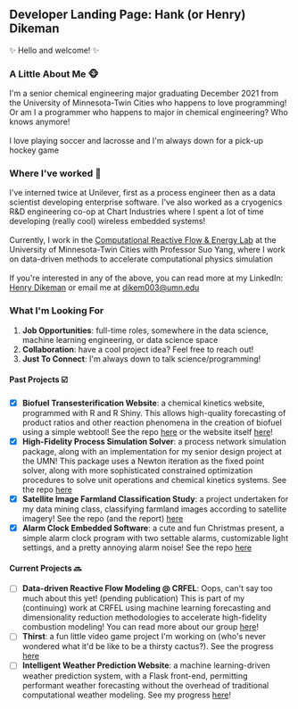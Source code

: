 ## Developer Landing Page: Hank (or Henry) Dikeman

✨ Hello and welcome! ✨

### A Little About Me 🐵
I'm a senior chemical engineering major graduating December 2021 from the University of Minnesota-Twin Cities who happens to love programming! Or am I a programmer who happens to major in chemical engineering? Who knows anymore!<br/><br/>I love playing soccer and lacrosse and I'm always down for a pick-up hockey game

### Where I've worked 💼
I've interned twice at Unilever, first as a process engineer then as a data scientist developing enterprise software. I've also worked as a cryogenics R&D engineering co-op at Chart Industries where I spent a lot of time developing (really cool) wireless embedded systems!<br/><br/>Currently, I work in the [Computational Reactive Flow & Energy Lab](https://crfel.umn.edu) at the University of Minnesota-Twin Cities with Professor Suo Yang, where I work on data-driven methods to accelerate computational physics simulation<br/><br/>If you're interested in any of the above, you can read more at my LinkedIn: [Henry Dikeman](https://www.linkedin.com/in/henrydikeman/) or email me at dikem003@umn.edu

### What I'm Looking For
1. **Job Opportunities**: full-time roles, somewhere in the data science, machine learning engineering, or data science space
2. **Collaboration**: have a cool project idea? Feel free to reach out!
3. **Just To Connect**: I'm always down to talk science/programming!

#### Past Projects ☑️
- [x] **Biofuel Transesterification Website**: a chemical kinetics website, programmed with R and R Shiny. This allows high-quality forecasting of product ratios and other reaction phenomena in the creation of biofuel using a simple webtool! See the repo [here](https://github.com/hankdikeman/TESummerProj2020) or the website itself [here](https://ie-biofuels.shinyapps.io/teapp/)!
- [x] **High-Fidelity Process Simulation Solver**: a process network simulation package, along with an implementation for my senior design project at the UMN! This package uses a Newton iteration as the fixed point solver, along with more sophisticated constrained optimization procedures to solve unit operations and chemical kinetics systems. See the repo [here](https://github.com/hankdikeman/Design4501Project2)
- [x] **Satellite Image Farmland Classification Study**: a project undertaken for my data mining class, classifying farmland images according to satellite imagery! See the repo (and the report) [here](https://github.com/hankdikeman/DataMining5523)
- [x] **Alarm Clock Embedded Software**: a cute and fun Christmas present, a simple alarm clock program with two settable alarms, customizable light settings, and a pretty annoying alarm noise! See the repo [here](https://github.com/hankdikeman/AlarmClock)

#### Current Projects 🔜
- [ ] **Data-driven Reactive Flow Modeling @ CRFEL**: Oops, can't say too much about this yet! (pending publication) This is part of my (continuing) work at CRFEL using machine learning forecasting and dimensionality reduction methodologies to accelerate high-fidelity combustion modeling! You can read more about our group [here](https://crfel.umn.edu)!
- [ ] **Thirst**: a fun little video game project I'm working on (who's never wondered what it'd be like to be a thirsty cactus?). See the progress [here](https://github.com/hankdikeman/ThirstV1)
- [ ] **Intelligent Weather Prediction Website**: a machine learning-driven weather prediction system, with a Flask front-end, permitting performant weather forecasting without the overhead of traditional computational weather modeling. See my progress [here](https://github.com/hankdikeman/WeatherPred)!
<!--
**hankdikeman/hankdikeman** is a ✨ _special_ ✨ repository because its `README.md` (this file) appears on your GitHub profile.

Here are some ideas to get you started:

- 🔭 I’m currently working on ...
- 🌱 I’m currently learning ...
- 👯 I’m looking to collaborate on ...
- 🤔 I’m looking for help with ...
- 💬 Ask me about ...
- 📫 How to reach me: ...
- 😄 Pronouns: ...
- ⚡ Fun fact: ...
-->

